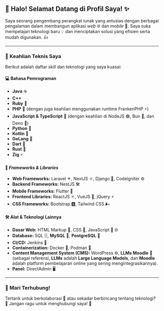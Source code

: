 ## 👋 Halo! Selamat Datang di Profil Saya! ✨

Saya seorang pengembang perangkat lunak yang antusias dengan berbagai pengalaman dalam membangun aplikasi *web* 🌐 dan *mobile* 📱. Saya suka mempelajari teknologi baru 💡 dan menciptakan solusi yang efisien serta mudah digunakan. 👍

---

### 🚀 Keahlian Teknis Saya

Berikut adalah daftar *skill* dan teknologi yang saya kuasai:

#### 💻 Bahasa Pemrograman
* **Java** ☕
* **C++**
* **Ruby** 💎
* **PHP** 🐘 (dengan juga keahlian menggunakan runtime FrankenPHP ⚡)
* **JavaScript & TypeScript** 📜 (dengan keahlian di NodeJS 🟢, Bun 🐰, dan Deno 🦖)
* **Python** 🐍
* **Kotlin** 🤖
* **GoLang** 🐹
* **Dart** 🎯
* **Rust** 🦀
* **Zig** ⚡

#### 🧩 *Frameworks & Libraries*
* **Web Frameworks:** Laravel ⚜️, NextJS ⚛️, Django 🐍, Codeigniter ⚙️
* **Backend Frameworks:** NestJS 🛠️
* **Mobile Frameworks:** Flutter 🦋
* **Frontend Libraries:** ReactJS ⚛️, VueJS 💚, jQuery ⚡
* **CSS Frameworks:** Bootstrap 🅱️, Tailwind CSS 🌬️

#### 🛠️ Alat & Teknologi Lainnya
* **Dasar Web:** HTML Markup 📄, CSS 🎨, JavaScript 📜 🌐
* **Database:** SQL 🗄️, **MySQL** 🐬, **PostgreSQL** 🐘
* **CI/CD:** Jenkins 🚀
* **Containerization:** Docker 🐳, Podman 🐧
* **Content Management System (CMS):** WordPress ⚙️, **LLMs Moodle** 🧠 (sebagai referensi, **LLMs** adalah **Large Language Models**, dan **Moodle** adalah platform pembelajaran online yang sering mengintegrasikannya).
* **Panel:** DirectAdmin 🖥️

---

### 🤝 Mari Terhubung!

Tertarik untuk berkolaborasi 🤝 atau sekadar berbincang tentang teknologi? 💬 Jangan ragu untuk menghubungi saya! 📧
